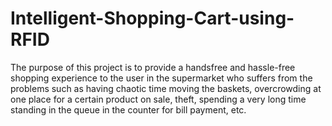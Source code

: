 # Intelligent-Shopping-Cart-using-RFID
The purpose of this project is to provide a handsfree and hassle-free shopping experience to the user in the supermarket who suffers from the problems such as having chaotic time moving the baskets, overcrowding at one place for a certain product on sale, theft, spending a very long time standing in the queue in the counter for bill payment, etc.
